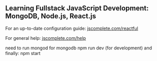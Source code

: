 ## Learning Fullstack JavaScript Development: MongoDB, Node.js, React.js

For an up-to-date configuration guide: [jscomplete.com/reactful](https://jscomplete.com/reactful)

For general help: [jscomplete.com/help](https://jscomplete.com/help)

need to run mongod for mongodb
npm run dev (for development)
and finally: npm start
